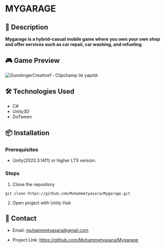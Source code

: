 # MYGARAGE

## 📝 Description
**Mygarage is a hybrid-casual mobile game where you own your own shop and offer services such as car repair, car washing, and refueling.**

## 🎮 Game Preview

![GunslingerCreative1 ‐ Clipchamp ile yapıldı](https://github.com/user-attachments/assets/cf11ec56-087f-4fca-8c97-5f6f9a4d838b)

## 🛠️ Technologies Used
- C#
- Unity3D
- DoTween

## 📦 Installation

### Prerequisites
- Unity(2020.3.14f1) or higher LTS version.

### Steps
1. Clone the repository


```git clone https://github.com/Muhammetyasara/Mygarage.git```

2. Open project with Unity Hub

## 📧 Contact
- Email: muhammetyasara@gmail.com

- Project Link: https://github.com/Muhammetyasara/Mygarage


